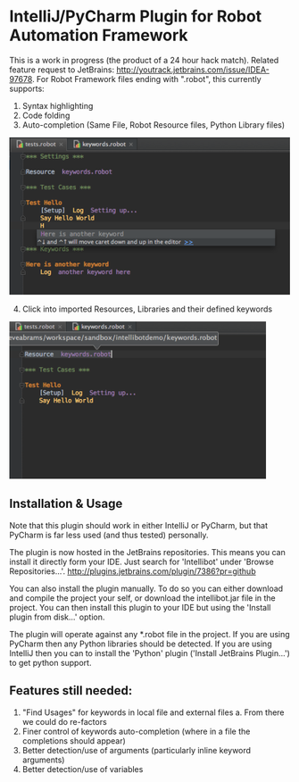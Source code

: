 # IntelliJ/PyCharm Plugin for Robot Automation Framework

This is a work in progress (the product of a 24 hour hack match).
Related feature request to JetBrains: http://youtrack.jetbrains.com/issue/IDEA-97678.
For Robot Framework files ending with ".robot", this currently supports:

1. Syntax highlighting
2. Code folding
3. Auto-completion (Same File, Robot Resource files, Python Library files)

![Syntax highlighting, code folding, local keyword completion](/examples/local_keyword_auto_complete.png)

4. Click into imported Resources, Libraries and their defined keywords

![Click into imported files](/examples/go_to_file.png)

## Installation & Usage

Note that this plugin should work in either IntelliJ or PyCharm, but that PyCharm is far less used (and thus tested) personally.

The plugin is now hosted in the JetBrains repositories.
This means you can install it directly form your IDE.
Just search for 'Intellibot' under 'Browse Repositories...'.
http://plugins.jetbrains.com/plugin/7386?pr=github

You can also install the plugin manually.
To do so you can either download and compile the project your self, or download the intellibot.jar file in the project.
You can then install this plugin to your IDE but using the 'Install plugin from disk...' option.

The plugin will operate against any *.robot file in the project.
If you are using PyCharm then any Python libraries should be detected.
If you are using IntelliJ then you can to install the 'Python' plugin ('Install JetBrains Plugin...') to get python support.

## Features still needed:

1. "Find Usages" for keywords in local file and external files
   a. From there we could do re-factors
2. Finer control of keywords auto-completion (where in a file the completions should appear)
3. Better detection/use of arguments (particularly inline keyword arguments)
4. Better detection/use of variables
